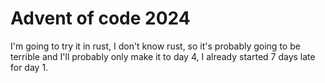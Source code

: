 # Advent of code 2024

I'm going to try it in rust, I don't know rust, so it's probably going to be terrible and I'll probably only make it to day 4, I already started 7 days late for day 1.
